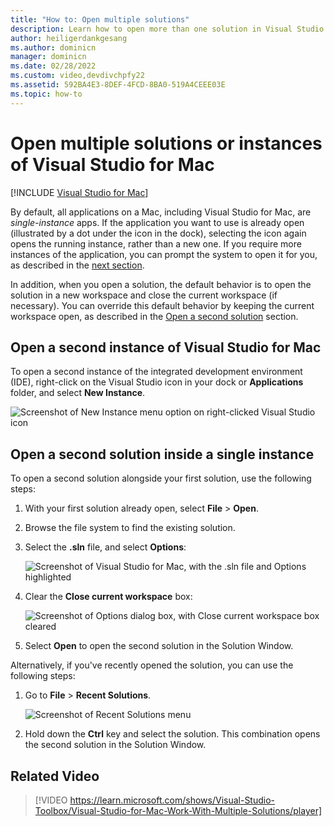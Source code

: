 ```yaml
---
title: "How to: Open multiple solutions"
description: Learn how to open more than one solution in Visual Studio for Mac, and how to open more than one instance of the application.
author: heiligerdankgesang 
ms.author: dominicn
manager: dominicn
ms.date: 02/28/2022
ms.custom: video,devdivchpfy22
ms.assetid: 592BA4E3-8DEF-4FCD-8BA0-519A4CEEE03E
ms.topic: how-to
---
```

# Open multiple solutions or instances of Visual Studio for Mac

 [!INCLUDE [Visual Studio for Mac](~/includes/applies-to-version/vs-mac-only.md)]

By default, all applications on a Mac, including Visual Studio for Mac, are _single-instance_ apps. If the application you want to use is already open (illustrated by a dot under the icon in the dock), selecting the icon again opens the running instance, rather than a new one. If you require more instances of the application, you can prompt the system to open it for you, as described in the [next section](#open-a-second-instance-of-visual-studio-for-mac).

In addition, when you open a solution, the default behavior is to open the solution in a new workspace and close the current workspace (if necessary). You can override this default behavior by keeping the current workspace open, as described in the [Open a second solution](#open-a-second-solution-inside-a-single-instance) section.

## Open a second instance of Visual Studio for Mac

To open a second instance of the integrated development environment (IDE), right-click on the Visual Studio icon in your dock or **Applications** folder, and select **New Instance**.

![Screenshot of New Instance menu option on right-clicked Visual Studio icon](media/open-new-instance.png)

## Open a second solution inside a single instance

To open a second solution alongside your first solution, use the following steps:

1. With your first solution already open, select **File** > **Open**.
2. Browse the file system to find the existing solution.
3. Select the **.sln** file, and select **Options**:

    ![Screenshot of Visual Studio for Mac, with the .sln file and Options highlighted](media/open-multiple-solutions-image3.png)

4. Clear the **Close current workspace** box:

    ![Screenshot of Options dialog box, with Close current workspace box cleared](media/open-multiple-solutions-image1.png)

5. Select **Open** to open the second solution in the Solution Window.

Alternatively, if you've recently opened the solution, you can use the following steps:

1. Go to **File** > **Recent Solutions**.

    ![Screenshot of Recent Solutions menu](media/open-multiple-solutions-image2.png)

1. Hold down the **Ctrl** key and select the solution. This combination opens the second solution in the Solution Window.

## Related Video

> [!VIDEO https://learn.microsoft.com/shows/Visual-Studio-Toolbox/Visual-Studio-for-Mac-Work-With-Multiple-Solutions/player]
